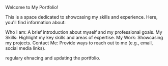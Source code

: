 Welcome to My Portfolio!

This is a space dedicated to showcasing my skills and experience. Here, you'll find information about:

Who I am: A brief introduction about myself and my professional goals.
My Skills: Highlight my key skills and areas of expertise.
My Work: Showcasing my projects.
Contact Me: Provide ways to reach out to me (e.g., email, social media links).

regulary ehnacing and updating the portfolio.
